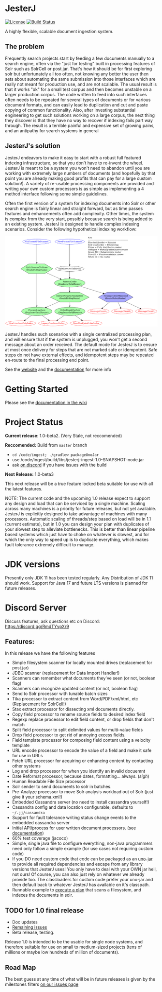 JesterJ
=======
[![License](https://img.shields.io/badge/license-Apache%202.0-B70E23.svg?style=plastic)](http://www.opensource.org/licenses/Apache-2.0)
[![Build Status](https://github.com/nsoft/jesterj/actions/workflows/gradle.yml/badge.svg)](https://github.com/nsoft/jesterj/actions)

A highly flexible, scalable document ingestion system.

## The problem
Frequently search projects start by feeding a few documents manually to a search engine, often via the "just for testing" built in processing features of Solr such as SolrCell or post.jar.
That's how it should be for first exploring solr but unfortunately all too often, not knowing any better the user then sets about automating the same submission into those interfaces which are really not meant for production use, and are not scalable.
The usual result is that it works "ok" for a small test corpus and then becomes unstable on a larger production corpus.
The code written to feed into such interfaces often needs to be repeated for several types of documents or for various document formats, and can easily lead to duplication and cut and paste copying of common functionality.
Also, after investing substantial engineering to get such solutions working on a large corpus, the next thing they discover is that they have no way to recover if indexing fails part way through.
The result is a terrible painful and expensive set of growing pains, and an antipathy for search systems in general

## JesterJ's solution

JesterJ endeavors to make it easy to start with a robust full featured indexing infrastructure, so that you don't have to re-invent the wheel.
JesterJ is meant to be a system you won't need to abandon until you are working with extremely large numbers of documents (and hopefully by that point you are already making good profits that can pay for a large custom solution!).
A variety of re-usable processing components are provided and writing your own custom processors is as simple as implementing a 4 method interface following some simple guidelines.

Often the first version of a system for indexing documents into Solr or other search engine is fairly linear and straight forward, but as time passes features and enhancements often add complexity.
Other times, the system is complex from the very start, possibly because search is being added to an existing system.
JesterJ is designed to handle complex indexing scenarios.
Consider the following hypothetical indexing workflow:

![Complex Processing](https://raw.githubusercontent.com/nsoft/jesterj/79ed481c7c0b98469e3e41c96b92170837a26130/code/examples/routing/complex-routing.png)

JesterJ handles such scenarios with a single centralized processing plan, and will ensure that if the system is unplugged, you won't get a second message about an order received. The default mode for JesterJ is to ensure at most once delivery for steps that are not marked safe or idempotent. Safe steps do not have external effects, and idempotent steps may be repeated en-route to the final processing end point.

See the [website](http://www.jesterj.org) and the [documentation](https://github.com/nsoft/jesterj/wiki/Documentation) for more info

# Getting Started

Please see the [documentation in the wiki](https://github.com/nsoft/jesterj/wiki/Documentation)

# Project Status

**Current release**: 1.0-beta2. (Very Stale, not reccomended)

**Reccomended:** Build from `master` branch

 - `cd /code/ingest; ./gradlew packageUnoJar`
 - use /code/ingest/build/libs/jesterj-ingest-1.0-SNAPSHOT-node.jar
 - ask [on discord](https://discord.com/invite/RmdTYvpXr9) if you have issues with the build

**Next Release:** 1.0-beta3

This next release will be a true feature locked beta suitable for use with all the latest features.

NOTE: The current code and the upcoming 1.0 release expect to support any design and load that can be serviced by a single machine.
Scaling across many machines is a priority for future releases, but not yet available.
JesterJ is explicitly designed to take advantage of machines with many processors.
Automatic scaling of threads/step based on load will be in 1.1 (current estimate), but in 1.0 you can design your plan with duplicates of your slowest step to alleviate bottlenecks.
This is better than linear pipeline based systems which just have to choke on whatever is slowest, and for which the only way to speed up is to duplicate everything, which makes fault tolerance extremely difficult to manage.

# JDK versions

Presently only JDK 11 has been tested regularly. Any Distribution of JDK 11 should work. Support for Java 17 and future LTS versions is planned for future releases.

# Discord Server

Discuss features, ask questions etc on Discord: https://discord.gg/RmdTYvpXr9

## Features:

In this release we have the following features

* Simple filesystem scanner for locally mounted drives (replacement for post.jar)
* JDBC scanner (replacement for Data Import Handler!)
* Scanners can remember what documents they've seen (or not, boolean flag)
* Scanners can recognize updated content (or not, boolean flag)
* Send to Solr processor with tunable batch sizes
* Tika processor to extract content from Word/PDF/xml/html, etc (Replacement for SolrCell!)
* Stax extract processor for dissecting xml documents directly.
* Copy field processor to rename source fields to desired index field
* Regexp replace processor to edit field content, or drop fields that don't match
* Split field processor to split delimited values for multi-value fields
* Drop field processor to get rid of annoying excess fields.
* Field template processor for composing field content using a velocity template
* URL encode processor to encode the value of a field and make it safe for use in URLs
* Fetch URL processor for acquiring or enhancing content by contacting other systems
* Log and drop processor for when you identify an invalid docuemnt
* Date Reformat processor, because dates, formatting... always. (*sigh*)
* Human Readable File Size processor
* Solr sender to send documents to solr in batches.
* Pre-Analyze processor to move Solr analysis workload out of Solr (just give it your schema.xml!)
* Embedded Cassandra server (no need to install cassandra yourself!)
* Cassandra config and data location configurable, defaults to `~/.jj/cassandra`
* Support for fault tolerance writing status change events to the embedded cassandra server
* Initial API/process for user written document processors. (see [documentation](https://github.com/nsoft/jesterj/wiki/Documentation))
* 60% test coverage (jacoco)
* Simple, single java file to configure everything, non-java programmers need only follow a simple example (for use cases not requiring custom code)
* If you DO need custom code that code can be packaged as an [uno-jar](https://github.com/nsoft/uno-jar) to provide all required dependencies and escape from any library versions that JesterJ uses! You only have to deal with your OWN jar hell, not ours! Of course, you can also just rely on whatever we already provide too. The classloaders for custom code prefer your uno-jar and then default back to whatever JesterJ has available on it's classpath.
* Runnable example to [execute a plan](https://github.com/nsoft/jesterj/blob/master/code/ingest/README.md) that scans a filesystem, and indexes the documents in solr.


## TODO for 1.0 final release
 * Doc updates
 * [Remaining issues](https://github.com/nsoft/jesterj/issues?q=is%3Aopen+is%3Aissue+milestone%3A1.0)
 * Beta release, testing.

Release 1.0 is intended to be the usable for single node systems, and therefore suitable for use on small to medium-sized projects (tens of millions or maybe low hundreds of million of documents).

## Road Map

The best guess at any time of what will be in future releases is given by the milestones filters [on our issues page](https://github.com/nsoft/jesterj/issues)

